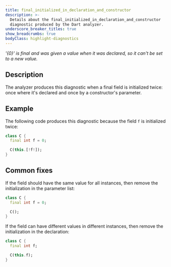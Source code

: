```yaml
---
title: final_initialized_in_declaration_and_constructor
description: >-
  Details about the final_initialized_in_declaration_and_constructor
  diagnostic produced by the Dart analyzer.
underscore_breaker_titles: true
show_breadcrumbs: true
bodyClass: highlight-diagnostics
---
```


_'{0}' is final and was given a value when it was declared, so it can't be set to a new value._

## Description

The analyzer produces this diagnostic when a final field is initialized
twice: once where it's declared and once by a constructor's parameter.

## Example

The following code produces this diagnostic because the field `f` is
initialized twice:

```dart
class C {
  final int f = 0;

  C(this.[!f!]);
}
```

## Common fixes

If the field should have the same value for all instances, then remove the
initialization in the parameter list:

```dart
class C {
  final int f = 0;

  C();
}
```

If the field can have different values in different instances, then remove
the initialization in the declaration:

```dart
class C {
  final int f;

  C(this.f);
}
```
